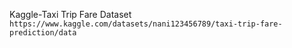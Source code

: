 Kaggle-Taxi Trip Fare Dataset `https://www.kaggle.com/datasets/nani123456789/taxi-trip-fare-prediction/data`

